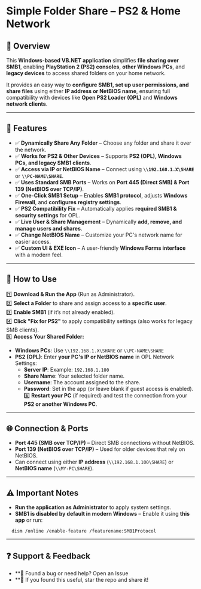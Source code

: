 # **Simple Folder Share – PS2 & Home Network**

## **📌 Overview**  
This **Windows-based VB.NET application** simplifies **file sharing over SMB1**, enabling **PlayStation 2 (PS2) consoles**, **other Windows PCs**, and **legacy devices** to access shared folders on your home network.  

It provides an easy way to **configure SMB1, set up user permissions, and share files** using either **IP address or NetBIOS name**, ensuring full compatibility with devices like **Open PS2 Loader (OPL)** and **Windows network clients**.

---

## **🔹 Features**  
- ✅ **Dynamically Share Any Folder** – Choose any folder and share it over the network.  
- ✅ **Works for PS2 & Other Devices** – Supports **PS2 (OPL), Windows PCs, and legacy SMB1 clients**.  
- ✅ **Access via IP or NetBIOS Name** – Connect using **`\\192.168.1.X\SHARE`** or **`\\PC-NAME\SHARE`**.  
- ✅ **Uses Standard SMB Ports** – Works on **Port 445 (Direct SMB) & Port 139 (NetBIOS over TCP/IP)**.  
- ✅ **One-Click SMB1 Setup** – Enables **SMB1 protocol**, adjusts **Windows Firewall**, and **configures registry settings**.  
- ✅ **PS2 Compatibility Fix** – Automatically applies **required SMB1 & security settings** for OPL.  
- ✅ **Live User & Share Management** – Dynamically **add, remove, and manage users and shares**.  
- ✅ **Change NetBIOS Name** – Customize your PC's network name for easier access.  
- ✅ **Custom UI & EXE Icon** – A user-friendly **Windows Forms interface** with a modern feel.  

---

## **🔧 How to Use**  
1️⃣ **Download & Run the App** (Run as Administrator).  
2️⃣ **Select a Folder** to share and assign access to a **specific user**.  
3️⃣ **Enable SMB1** (if it’s not already enabled).  
4️⃣ **Click "Fix for PS2"** to apply compatibility settings (also works for legacy SMB clients).  
5️⃣ **Access Your Shared Folder:**  
   - **Windows PCs**: Use `\\192.168.1.X\SHARE` or `\\PC-NAME\SHARE`  
   - **PS2 (OPL)**: Enter **your PC's IP or NetBIOS name** in OPL Network Settings:  
     - **Server IP**: Example: `192.168.1.100`  
     - **Share Name**: Your selected folder name.  
     - **Username**: The account assigned to the share.  
     - **Password**: Set in the app (or leave blank if guest access is enabled).  
6️⃣ **Restart your PC** (if required) and test the connection from your **PS2 or another Windows PC**.  

---

## **🌐 Connection & Ports**  
- **Port 445 (SMB over TCP/IP)** – Direct SMB connections without NetBIOS.  
- **Port 139 (NetBIOS over TCP/IP)** – Used for older devices that rely on NetBIOS.  
- Can connect using either **IP address** (`\\192.168.1.100\SHARE`) or **NetBIOS name** (`\\MY-PC\SHARE`).  

---

## **⚠️ Important Notes**  
- **Run the application as Administrator** to apply system settings.
- **SMB1 is disabled by default in modern Windows** – Enable it using **this app** or run:
```
  dism /online /enable-feature /featurename:SMB1Protocol
```

---
  
## **❓ Support & Feedback**
- **💬 Found a bug or need help? Open an Issue
- **🌟 If you found this useful, star the repo and share it!
